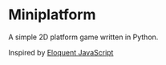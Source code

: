 # Miniplatform
A simple 2D platform game written in Python.

Inspired by [Eloquent JavaScript](https://eloquentjavascript.net/16_game.html)
